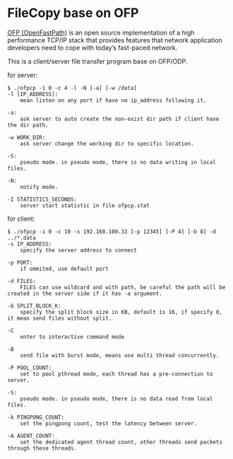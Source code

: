 # FileCopy base on OFP

[OFP (OpenFastPath)](http://www.openfastpath.org) is an open source implementation of a high performance TCP/IP stack that provides features that network application developers need to cope with today’s fast-paced network.  

This is a client/server file transfer program base on OFP/ODP.  

for server:
```
$ ./ofpcp -i 0 -c 4 -l -N [-a] [-w /data]   
-l [IP_ADDRESS]:  
	mean listen on any port if have no ip_address following it.  

-a:    
	ask server to auto create the non-exist dir path if client have the dir path.   

-w WORK_DIR:    
	ask server change the working dir to specific location.   

-S:   
	pseudo mode. in pseudo mode, there is no data writing in local files.   

-N:   
	notify mode.    

-I STATISTICS_SECONDS:   
	server start statistic in file ofpcp.stat   
```
	

for client:   
```
$ ./ofpcp -i 0 -c 10 -s 192.168.100.33 [-p 12345] [-P 4] [-b 8] -d ../*.data   
-s IP_ADDRESS:   
	specify the server address to connect   

-p PORT:   
	if ommited, use default port   

-d FILES:    
	FILES can use wildcard and with path, be careful the path will be created in the server side if it has -a argument.   

-b SPLIT_BLOCK_K:    
	specify the split block size in KB, default is 16, if specify 0, it mean send files without split.   

-C    
	enter to interactive command mode   

-B    
	send file with burst mode, means use multi thread concurrently.   

-P POOL_COUNT:    
	set to pool pthread mode, each thread has a pre-connection to server.   

-S:   
	pseudo mode. in pseudo mode, there is no data read from local files.   

-k PINGPONG_COUNT:   
	set the pingpong count, test the latency between server.   

-A AGENT_COUNT:   
	set the dedicated agent thread count, other threads send packets through these threads.   
```

